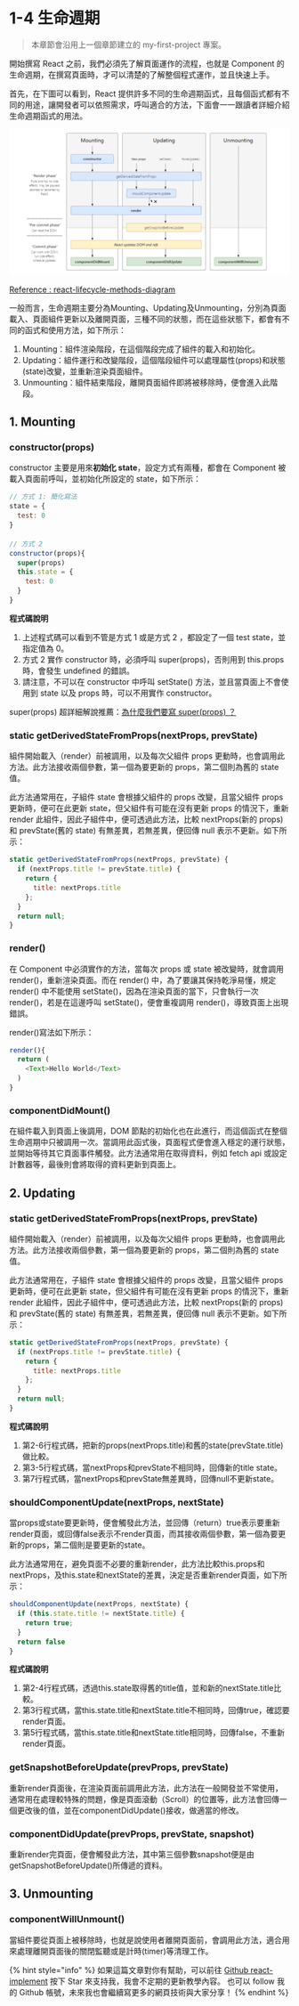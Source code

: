 # 1-4 生命週期

> 本章節會沿用上一個章節建立的 my-first-project 專案。

開始撰寫 React 之前，我們必須先了解頁面運作的流程，也就是 Component 的生命週期，在撰寫頁面時，才可以清楚的了解整個程式運作，並且快速上手。

首先，在下圖可以看到，React 提供許多不同的生命週期函式，且每個函式都有不同的用途，讓開發者可以依照需求，呼叫適合的方法，下面會一一跟讀者詳細介紹生命週期函式的用法。

![lifecycle](https://github.com/weichinhsu/react-implement/blob/master/images/ch1/lifecycle.PNG?raw=true)

[Reference : react-lifecycle-methods-diagram](https://projects.wojtekmaj.pl/react-lifecycle-methods-diagram/)

一般而言，生命週期主要分為Mounting、Updating及Unmounting，分別為頁面載入、頁面組件更新以及離開頁面，三種不同的狀態，而在這些狀態下，都會有不同的函式和使用方法，如下所示：

1. Mounting：組件渲染階段，在這個階段完成了組件的載入和初始化。 
2. Updating：組件運行和改變階段，這個階段組件可以處理屬性\(props\)和狀態\(state\)改變，並重新渲染頁面組件。 
3. Unmounting：組件結束階段，離開頁面組件即將被移除時，便會進入此階段。

## 1. Mounting

### constructor\(props\)

constructor 主要是用來**初始化 state**，設定方式有兩種，都會在 Component 被載入頁面前呼叫，並初始化所設定的 state，如下所示：

```javascript
// 方式 1: 簡化寫法
state = {
  test: 0
}

// 方式 2
constructor(props){
  super(props)
  this.state = {
    test: 0
  }
}
```

**程式碼說明**

1. 上述程式碼可以看到不管是方式 1 或是方式 2 ，都設定了一個 test state，並指定值為 0。 
2. 方式 2 實作 constructor 時，必須呼叫 super\(props\)，否則用到 this.props 時，會發生 undefined 的錯誤。 
3. 請注意，不可以在 constructor 中呼叫 setState\(\) 方法，並且當頁面上不會使用到 state 以及 props 時，可以不用實作 constructor。

super\(props\) 超詳細解說推薦：[為什麼我們要寫 super\(props\) ？](https://overreacted.io/zh-hant/why-do-we-write-super-props/)

### static getDerivedStateFromProps\(nextProps, prevState\)

組件開始載入（render）前被調用，以及每次父組件 props 更動時，也會調用此方法。此方法接收兩個參數，第一個為要更新的 props，第二個則為舊的 state 值。

此方法通常用在，子組件 state 會根據父組件的 props 改變，且當父組件 props 更新時，便可在此更新 state，但父組件有可能在沒有更新 props 的情況下，重新 render 此組件，因此子組件中，便可透過此方法，比較 nextProps\(新的 props\) 和 prevState\(舊的 state\) 有無差異，若無差異，便回傳 null 表示不更新。如下所示：

```javascript
static getDerivedStateFromProps(nextProps, prevState) {
  if (nextProps.title != prevState.title) {
    return {
      title: nextProps.title 
    };
  }
  return null;
}
```

### render\(\)

在 Component 中必須實作的方法，當每次 props 或 state 被改變時，就會調用 render\(\)，重新渲染頁面。而在 render\(\) 中，為了要讓其保持乾淨易懂，規定 render\(\) 中不能使用 setState\(\)，因為在渲染頁面的當下，只會執行一次 render\(\)，若是在這邊呼叫 setState\(\)，便會重複調用 render\(\)，導致頁面上出現錯誤。

render\(\)寫法如下所示：

```javascript
render(){
  return (
    <Text>Hello World</Text>
  )
}
```

### componentDidMount\(\)

在組件載入到頁面上後調用，DOM 節點的初始化也在此進行，而這個函式在整個生命週期中只被調用一次。當調用此函式後，頁面程式便會進入穩定的運行狀態，並開始等待其它頁面事件觸發。此方法通常用在取得資料，例如 fetch api 或設定計數器等，最後則會將取得的資料更新到頁面上。

## 2. Updating

### static getDerivedStateFromProps\(nextProps, prevState\)

組件開始載入（render）前被調用，以及每次父組件 props 更動時，也會調用此方法。此方法接收兩個參數，第一個為要更新的 props，第二個則為舊的 state 值。

此方法通常用在，子組件 state 會根據父組件的 props 改變，且當父組件 props 更新時，便可在此更新 state，但父組件有可能在沒有更新 props 的情況下，重新 render 此組件，因此子組件中，便可透過此方法，比較 nextProps\(新的 props\) 和 prevState\(舊的 state\) 有無差異，若無差異，便回傳 null 表示不更新。如下所示：

```javascript
static getDerivedStateFromProps(nextProps, prevState) {
  if (nextProps.title != prevState.title) {
    return {
      title: nextProps.title 
    };
  }
  return null;
}
```

**程式碼說明**

1. 第2-6行程式碼，把新的props\(nextProps.title\)和舊的state\(prevState.title\)做比較。 
2. 第3-5行程式碼，當nextProps和prevState不相同時，回傳新的title state。 
3. 第7行程式碼，當nextProps和prevState無差異時，回傳null不更新state。

### shouldComponentUpdate\(nextProps, nextState\)

當props或state要更新時，便會觸發此方法，並回傳（return）true表示要重新render頁面，或回傳false表示不render頁面，而其接收兩個參數，第一個為要更新的props，第二個則是要更新的state。

此方法通常用在，避免頁面不必要的重新render，此方法比較this.props和nextProps，及this.state和nextState的差異，決定是否重新render頁面，如下所示：

```javascript
shouldComponentUpdate(nextProps, nextState) { 
  if (this.state.title != nextState.title) { 
    return true;
  } 
  return false
}
```

**程式碼說明**

1. 第2-4行程式碼，透過this.state取得舊的title值，並和新的nextState.title比較。 
2. 第3行程式碼，當this.state.title和nextState.title不相同時，回傳true，確認要render頁面。 
3. 第5行程式碼，當this.state.title和nextState.title相同時，回傳false，不重新render頁面。

### getSnapshotBeforeUpdate\(prevProps, prevState\)

重新render頁面後，在渲染頁面前調用此方法，此方法在一般開發並不常使用，通常用在處理較特殊的問題，像是頁面滾動（Scroll）的位置等，此方法會回傳一個更改後的值，並在componentDidUpdate\(\)接收，做適當的修改。

### componentDidUpdate\(prevProps, prevState, snapshot\)

重新render完頁面，便會觸發此方法，其中第三個參數snapshot便是由getSnapshotBeforeUpdate\(\)所傳遞的資料。

## 3. Unmounting

### componentWillUnmount\(\)

當組件要從頁面上被移除時，也就是說使用者離開頁面前，會調用此方法，適合用來處理離開頁面後的關閉監聽或是計時\(timer\)等清理工作。

{% hint style="info" %}
如果這篇文章對你有幫助，可以前往 [Github react-implement](https://github.com/weichinhsu/react-implement) 按下 Star 來支持我，我會不定期的更新教學內容。 也可以 follow 我的 Github 帳號，未來我也會繼續寫更多的網頁技術與大家分享！
{% endhint %}

